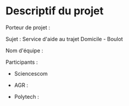 # Descriptif du projet

Porteur de projet : 

Sujet : Service d'aide au trajet Domicile - Boulot

Nom d'équipe :

Participants : 

- Sciencescom

- AGR :
- Polytech :  

